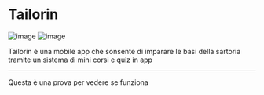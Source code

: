 [1]: https://github.com/LorenzoTribuiani/Tailorin/blob/master/Tailorin%20Logo.svg
[2]: https://github.com/LorenzoTribuiani/Tailorin/blob/master/Tailorin%20Logo%202.svg

# Tailorin
![image][1] ![image][2]

Tailorin è una mobile app che sonsente di imparare le basi della sartoria tramite un sistema di mini corsi e quiz in app

***********************************************************************************************************************************
Questa è una prova per vedere se funziona


